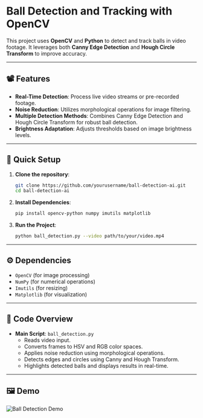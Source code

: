 # Ball Detection and Tracking with OpenCV

This project uses **OpenCV** and **Python** to detect and track balls in video footage. It leverages both **Canny Edge Detection** and **Hough Circle Transform** to improve accuracy.

---

## 📽️ **Features**

- **Real-Time Detection**: Process live video streams or pre-recorded footage.
- **Noise Reduction**: Utilizes morphological operations for image filtering.
- **Multiple Detection Methods**: Combines Canny Edge Detection and Hough Circle Transform for robust ball detection.
- **Brightness Adaptation**: Adjusts thresholds based on image brightness levels.

---

## 🚀 **Quick Setup**

1. **Clone the repository**:
   ```bash
   git clone https://github.com/yourusername/ball-detection-ai.git
   cd ball-detection-ai
   ```

2. **Install Dependencies**:
   ```bash
   pip install opencv-python numpy imutils matplotlib
   ```

3. **Run the Project**:
   ```bash
   python ball_detection.py --video path/to/your/video.mp4
   ```

---

## ⚙️ **Dependencies**

- `OpenCV` (for image processing)
- `NumPy` (for numerical operations)
- `Imutils` (for resizing)
- `Matplotlib` (for visualization)

---

## 🔽 **Code Overview**

- **Main Script**: `ball_detection.py`
  - Reads video input.
  - Converts frames to HSV and RGB color spaces.
  - Applies noise reduction using morphological operations.
  - Detects edges and circles using Canny and Hough Transform.
  - Highlights detected balls and displays results in real-time.

---

## 🖼️ **Demo**

![Ball Detection Demo](path/to/demo-image.png)
